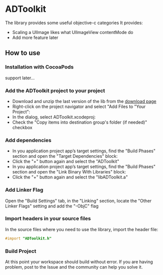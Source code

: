 ADToolkit
=========

The library provides some useful objective-c categories
It provides:
* Scaling a UIImage likes what UIImageView contentMode do
* Add more feature later

How to use
----------

### Installation with CocoaPods

support later...

### Add the ADToolkit project to your project

- Download and unzip the last version of the lib from the [download page](https://github.com/aidenluo177/ADToolkit/releases)
- Right-click on the project navigator and select "Add Files to "Your Project":
- In the dialog, select ADToolkit.xcodeproj:
- Check the "Copy items into destination group's folder (if needed)" checkbox

### Add dependencies

- In you application project app’s target settings, find the "Build Phases" section and open the "Target Dependencies" block:
- Click the "+" button again and select the "ADToolkit"
- In you application project app’s target settings, find the "Build Phases" section and open the "Link Binary With Libraries" block:
- Click the "+" button again and select the "libADToolkit.a"

### Add Linker Flag

Open the "Build Settings" tab, in the "Linking" section, locate the "Other Linker Flags" setting and add the "-ObjC" flag

### Import headers in your source files

In the source files where you need to use the library, import the header file:

```objective-c
#import "ADToolkit.h"
```

### Build Project

At this point your workspace should build without error. If you are having problem, post to the Issue and the
community can help you solve it.
